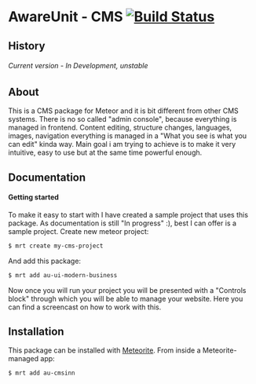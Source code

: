 # AwareUnit - CMS [![Build Status](https://travis-ci.org/SteelzZ/au-cmsinn.svg?branch=master)](https://travis-ci.org/SteelzZ/au-cmsinn)

## History

###### Current version - In Development, unstable

## About

This is a CMS package for Meteor and it is bit different from other CMS systems. There is no so called "admin console", because everything is managed in frontend. Content editing, structure changes, languages, images, navigation everything is managed in a "What you see is what you can edit" kinda way. Main goal i am trying to achieve is to make it very intuitive, easy to use but at the same time powerful enough.

## Documentation

#### Getting started

To make it easy to start with I have created a sample project that uses this package. As documentation is still "In progress" :), best I can offer is a sample project.
Create new meteor project:
``` sh
$ mrt create my-cms-project
```

And add this package:
``` sh
$ mrt add au-ui-modern-business
```

Now once you will run your project you will be presented with a "Controls block" through which you will be able to manage your website. Here you can find a screencast on how to work with this.

## Installation

This package can be installed with [Meteorite](https://github.com/oortcloud/meteorite/). From inside a Meteorite-managed app:

``` sh
$ mrt add au-cmsinn
```